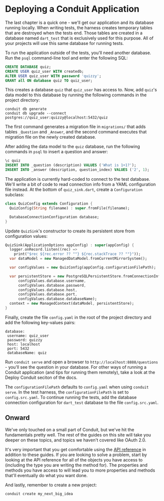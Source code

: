 # Deploying a Conduit Application

The last chapter is a quick one - we'll get our application and its database running locally. When writing tests, the harness creates temporary tables that are destroyed when the tests end. Those tables are created in a database named `dart_test` that is exclusively used for this purpose. All of your projects will use this same database for running tests.

To run the application outside of the tests, you'll need another database. Run the `psql` command-line tool and enter the following SQL:

```sql
CREATE DATABASE quiz;
CREATE USER quiz_user WITH createdb;
ALTER USER quiz_user WITH password 'quizzy';
GRANT all ON database quiz TO quiz_user;
```

This creates a database `quiz` that `quiz_user` has access to. Now, add `quiz`'s data model to this database by running the following commands in the project directory:

```text
conduit db generate
conduit db upgrade --connect postgres://quiz_user:quizzy@localhost:5432/quiz
```

The first command generates a migration file in `migrations/` that adds tables `_Question` and `_Answer`, and the second command executes that migration file on the newly created database.

After adding the data model to the `quiz` database, run the following commands in `psql` to insert a question and answer:

```sql
\c quiz
INSERT INTO _question (description) VALUES ('What is 1+1?');
INSERT INTO _answer (description, question_index) VALUES ('2', 1);
```

The application is currently hard-coded to connect to the test database. We'll write a bit of code to read connection info from a YAML configuration file instead. At the bottom of `quiz_sink.dart`, create a `Configuration` subclass:

```dart
class QuizConfig extends Configuration {
  QuizConfig(String filename) : super.fromFile(filename);

  DatabaseConnectionConfiguration database;
}
```

Update `QuizSink`'s constructor to create its persistent store from configuration values:

```dart
QuizSink(ApplicationOptions appConfig) : super(appConfig) {
  logger.onRecord.listen((rec) =>
    print("$rec ${rec.error ?? ""} ${rec.stackTrace ?? ""}"));
  var dataModel = new ManagedDataModel.fromCurrentMirrorSystem();

  var configValues = new QuizConfig(appConfig.configurationFilePath);

  var persistentStore = new PostgreSQLPersistentStore.fromConnectionInfo(
      configValues.database.username,
      configValues.database.password,
      configValues.database.host,
      configValues.database.port,
      configValues.database.databaseName);
  context = new ManagedContext(dataModel, persistentStore);
}
```

Finally, create the file `config.yaml` in the root of the project directory and add the following key-values pairs:

```text
database:
 username: quiz_user
 password: quizzy
 host: localhost
 port: 5432
 databaseName: quiz
```

Run `conduit serve` and open a browser to `http://localhost:8888/questions` - you'll see the question in your database. For other ways of running a Conduit application \(and tips for running them remotely\), take a look at the Deploy Conduit seciton of the docs.

 The `configurationFilePath` defaults to `config.yaml` when using `conduit serve`. In the test harness, the `configurationFilePath` is set to `config.src.yaml`. To continue running the tests, add the database connection configuration for `dart_test` database to the file `config.src.yaml`.

## Onward

We've only touched on a small part of Conduit, but we've hit the fundamentals pretty well. The rest of the guides on this site will take you deeper on these topics, and topics we haven't covered like OAuth 2.0.

It's very important that you get comfortable using the [API reference](https://pub.dev/documentation/conduit/latest/) in addition to these guides. If you are looking to solve a problem, start by looking at the API reference for all of the objects you have access to \(including the type you are writing the method for\). The properties and methods you have access to will lead you to more properties and methods that'll eventually do what you want done.

And lastly, remember to create a new project:

```text
conduit create my_next_big_idea
```

